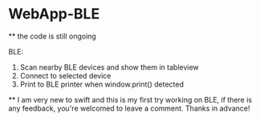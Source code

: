 # WebApp-BLE
** the code is still ongoing


BLE:
1. Scan nearby BLE devices and show them in tableview
2. Connect to selected device
3. Print to BLE printer when window.print() detected


** I am very new to swift and this is my first try working on BLE, if there is any feedback, you're welcomed to leave a comment. Thanks in advance!
